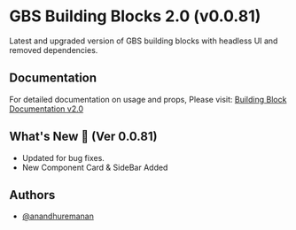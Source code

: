 # GBS Building Blocks 2.0 (v0.0.81)

Latest and upgraded version of GBS building blocks with headless UI and removed dependencies.

## Documentation

For detailed documentation on usage and props, Please visit: [Building Block Documentation v2.0](https://blackmax-designs.gitbook.io/building-block-v2.0)

## What's New 🎉 (Ver 0.0.81)

- Updated for bug fixes.
- New Component Card & SideBar Added

## Authors

- [@anandhuremanan](https://www.github.com/anandhuremanan)
